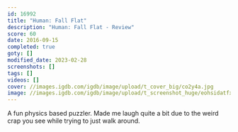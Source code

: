 ```yaml
---
id: 16992
title: "Human: Fall Flat"
description: "Human: Fall Flat - Review"
score: 60
date: 2016-09-15
completed: true
goty: []
modified_date: 2023-02-28
screenshots: []
tags: []
videos: []
cover: //images.igdb.com/igdb/image/upload/t_cover_big/co2y4a.jpg
image: //images.igdb.com/igdb/image/upload/t_screenshot_huge/eohsidatfx8wyw5ltzt6.jpg
---
```

A fun physics based puzzler. Made me laugh quite a bit due to the weird crap you see while trying to just walk around.